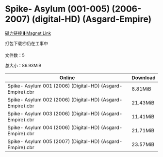 # Spike- Asylum (001-005) (2006-2007) (digital-HD) (Asgard-Empire)

[磁力链接⬇Magnet Link](magnet:?xt=urn:btih:1a460b8e2f46c171f8b628914060d1c9f3110f06&dn=Spike-%20Asylum%20%28001-005%29%20%282006-2007%29%20%28digital-HD%29%20%28Asgard-Empire%29)

打包下载📦仍在工事中

文件数：5

总大小：86.93MiB

Online | Download
--- | ---
Spike- Asylum 001 (2006) (Digital-HD) (Asgard-Empire).cbr | 8.81MiB
Spike- Asylum 002 (2006) (Digital-HD) (Asgard-Empire).cbr | 21.43MiB
Spike- Asylum 003 (2006) (Digital-HD) (Asgard-Empire).cbr | 11.41MiB
Spike- Asylum 004 (2006) (Digital-HD) (Asgard-Empire).cbr | 21.71MiB
Spike- Asylum 005 (2007) (Digital-HD) (Asgard-Empire).cbr | 23.57MiB
